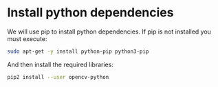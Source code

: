 # Install python dependencies
We will use pip to install python dependencies. If pip is not installed you must execute:
```bash
sudo apt-get -y install python-pip python3-pip
```

And then install the required libraries:
```bash
pip2 install --user opencv-python
```
